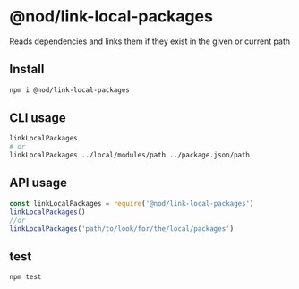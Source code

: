 # @nod/link-local-packages
Reads dependencies and links them if they exist in the given or current path

## Install
```bash
npm i @nod/link-local-packages
```

## CLI usage
```bash
linkLocalPackages
# or
linkLocalPackages ../local/modules/path ../package.json/path
```

## API usage
```javascript
const linkLocalPackages = require('@nod/link-local-packages')
linkLocalPackages()
//or
linkLocalPackages('path/to/look/for/the/local/packages')
```

## test
```bash
npm test
```
